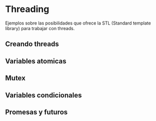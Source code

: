 # Threading

Ejemplos sobre las posibilidades que ofrece la STL (Standard template library) para trabajar con threads.

## Creando threads

## Variables atomicas

## Mutex

## Variables condicionales

## Promesas y futuros